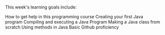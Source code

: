 This week's learning goals include:

How to get help in this programming course
Creating your first Java program
Compiling and executing a Java Program
Making a Java class from scratch
Using methods in Java
Basic Github proficiency